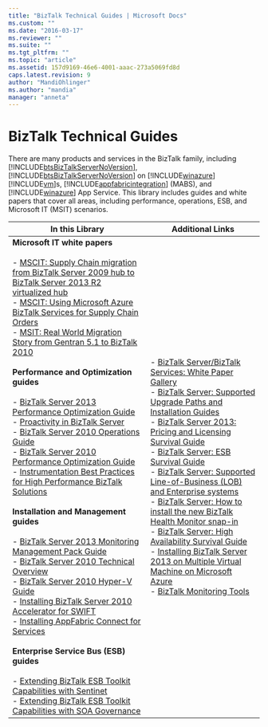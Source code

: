 ```yaml
---
title: "BizTalk Technical Guides | Microsoft Docs"
ms.custom: ""
ms.date: "2016-03-17"
ms.reviewer: ""
ms.suite: ""
ms.tgt_pltfrm: ""
ms.topic: "article"
ms.assetid: 157d9169-46e6-4001-aaac-273a5069fd8d
caps.latest.revision: 9
author: "MandiOhlinger"
ms.author: "mandia"
manager: "anneta"
---
```

# BizTalk Technical Guides
There are many products and services in the BizTalk family, including [!INCLUDE[btsBizTalkServerNoVersion](../includes/btsbiztalkservernoversion-md.md)], [!INCLUDE[btsBizTalkServerNoVersion](../includes/btsbiztalkservernoversion-md.md)] on [!INCLUDE[winazure](../includes/winazure-md.md)][!INCLUDE[vm](../includes/vm-md.md)]s, [!INCLUDE[appfabricintegration](../includes/appfabricintegration-md.md)] (MABS), and [!INCLUDE[winazure](../includes/winazure-md.md)] App Service. This library includes guides and white papers that cover all areas, including performance, operations, ESB, and Microsoft IT (MSIT) scenarios.  
  
|In this Library|Additional Links|  
|---------------------|----------------------|  
|**Microsoft IT white papers**<br /><br /> -   [MSCIT: Supply Chain migration from BizTalk Server 2009 hub to BizTalk Server 2013 R2 virtualized hub](../technical-guides/mscit-supply-chain-migration-from-biztalk-2009-to-biztalk-2013-r2-virtualized.md)<br />-   [MSCIT: Using Microsoft Azure BizTalk Services for Supply Chain Orders](../technical-guides/mscit-using-microsoft-azure-biztalk-services-for-supply-chain-orders.md)<br />-   [MSIT: Real World Migration Story from Gentran 5.1 to BizTalk 2010](../technical-guides/msit-real-world-migration-story-from-gentran-5-1-to-biztalk-2010.md)<br /><br /> **Performance and Optimization guides**<br /><br /> -   [BizTalk Server 2013 Performance Optimization Guide](../technical-guides/biztalk-server-2013-performance-optimization-guide.md)<br />-   [Proactivity in BizTalk Server](../technical-guides/proactivity-in-biztalk-server.md)<br />-   [BizTalk Server 2010 Operations Guide](~/technical-guides/biztalk-server-2010-operations-guide.md)<br />-   [BizTalk Server 2010 Performance Optimization Guide](../technical-guides/biztalk-server-2010-performance-optimization-guide.md)<br />-   [Instrumentation Best Practices for High Performance BizTalk Solutions](../technical-guides/instrumentation-best-practices-for-high-performance-biztalk-solutions.md)<br /><br /> **Installation and Management guides**<br /><br /> -   [BizTalk Server 2013 Monitoring Management Pack Guide](../technical-guides/biztalk-server-2013-monitoring-management-pack-guide.md)<br />-   [BizTalk Server 2010 Technical Overview](../technical-guides/biztalk-server-2010-technical-overview.md)<br />-   [BizTalk Server 2010 Hyper-V Guide](../technical-guides/biztalk-server-2010-hyper-v-guide.md)<br />-   [Installing BizTalk Server 2010 Accelerator for SWIFT](../technical-guides/installing-biztalk-server-2010-accelerator-for-swift.md)<br />-   [Installing AppFabric Connect for Services](../technical-guides/installing-appfabric-connect-for-services.md)<br /><br /> **Enterprise Service Bus (ESB) guides**<br /><br /> -   [Extending BizTalk ESB Toolkit Capabilities with Sentinet](../technical-guides/extending-biztalk-esb-toolkit-capabilities-with-sentinet.md)<br />-   [Extending BizTalk ESB Toolkit Capabilities with SOA Governance](../technical-guides/extending-biztalk-esb-toolkit-capabilities-with-soa-governance.md)|-   [BizTalk Server/BizTalk Services: White Paper Gallery](http://social.technet.microsoft.com/wiki/contents/articles/15469.biztalk-serverbiztalk-services-white-paper-gallery.aspx)<br />-   [BizTalk Server: Supported Upgrade Paths and Installation Guides](http://social.technet.microsoft.com/wiki/contents/articles/28554.biztalk-server-supported-upgrade-paths-and-installation-guides.aspx)<br />-   [BizTalk Server 2013: Pricing and Licensing Survival Guide](http://social.technet.microsoft.com/wiki/contents/articles/20494.biztalk-server-2013-pricing-and-licensing-survival-guide.aspx)<br />-   [BizTalk Server: ESB Survival Guide](http://social.technet.microsoft.com/wiki/contents/articles/7756.biztalk-server-esb-survival-guide.aspx)<br />-   [BizTalk Server: Supported Line-of-Business (LOB) and Enterprise systems](http://social.technet.microsoft.com/wiki/contents/articles/17631.biztalk-server-supported-line-of-business-lob-and-enterprise-systems.aspx)<br />-   [BizTalk Server: How to install the new BizTalk Health Monitor snap-in](http://social.technet.microsoft.com/wiki/contents/articles/26466.biztalk-server-how-to-install-the-new-biztalk-health-monitor-snap-in.aspx)<br />-   [BizTalk Server: High Availability Survival Guide](http://social.technet.microsoft.com/wiki/contents/articles/6532.biztalk-server-high-availability-survival-guide.aspx)<br />-   [Installing BizTalk Server 2013 on Multiple Virtual Machine on Microsoft Azure](http://social.technet.microsoft.com/wiki/contents/articles/23968.installing-biztalk-server-2013-on-multiple-virtual-machine-on-windows-azure.aspx)<br />-   [BizTalk Monitoring Tools](http://social.technet.microsoft.com/wiki/contents/articles/5364.biztalk-monitoring-tools.aspx)|